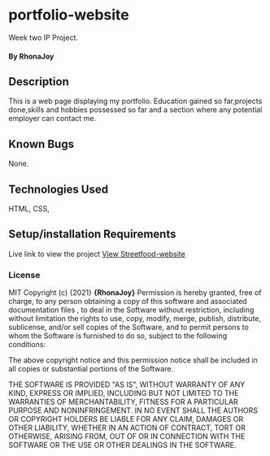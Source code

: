 # portfolio-website
Week two IP Project.
#### By RhonaJoy
## Description
This is a web page displaying my portfolio. Education gained so far,projects done,skills and hobbies possessed so far and a section where any potential employer can contact me.
## Known Bugs
None.
## Technologies Used
HTML, CSS,
## Setup/installation Requirements
Live link to view the project <a href="https://rhonajoyke.github.io/Streetfood-website/">View Streetfood-website</a>
### License
MIT Copyright (c) {2021} **{RhonaJoy}**
Permission is hereby granted, free of charge, to any person obtaining a copy of this software and associated documentation files , to deal in the Software without restriction, including without limitation the rights to use, copy, modify, merge, publish, distribute, sublicense, and/or sell copies of the Software, and to permit persons to whom the Software is furnished to do so, subject to the following conditions:

The above copyright notice and this permission notice shall be included in all copies or substantial portions of the Software.

THE SOFTWARE IS PROVIDED "AS IS", WITHOUT WARRANTY OF ANY KIND, EXPRESS OR IMPLIED, INCLUDING BUT NOT LIMITED TO THE WARRANTIES OF MERCHANTABILITY, FITNESS FOR A PARTICULAR PURPOSE AND NONINFRINGEMENT. IN NO EVENT SHALL THE AUTHORS OR COPYRIGHT HOLDERS BE LIABLE FOR ANY CLAIM, DAMAGES OR OTHER LIABILITY, WHETHER IN AN ACTION OF CONTRACT, TORT OR OTHERWISE, ARISING FROM, OUT OF OR IN CONNECTION WITH THE SOFTWARE OR THE USE OR OTHER DEALINGS IN THE SOFTWARE.

